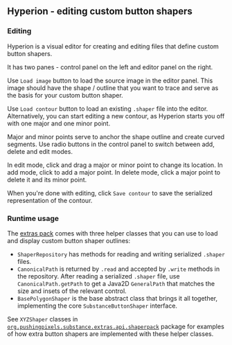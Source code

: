 ## Hyperion - editing custom button shapers

### Editing

Hyperion is a visual editor for creating and editing files that define custom button shapers.

It has two panes - control panel on the left and editor panel on the right.

Use `Load image` button to load the source image in the editor panel. This image should have the shape / outline that you want to trace and serve as the basis for your custom button shaper.

Use `Load contour` button to load an existing `.shaper` file into the editor. Alternatively, you can start editing a new contour, as Hyperion starts you off with one major and one minor point.

Major and minor points serve to anchor the shape outline and create curved segments. Use radio buttons in the control panel to switch between add, delete and edit modes.

In edit mode, click and drag a major or minor point to change its location. In add mode, click to add a major point. In delete mode, click a major point to delete it and its minor point.

When you're done with editing, click `Save contour` to save the serialized representation of the contour.

### Runtime usage

The [extras pack](https://github.com/kirill-grouchnikov/radiance/tree/sunshine/substance-extras) comes with three helper classes that you can use to load and display custom button shaper outlines:

* `ShaperRepository` has methods for reading and writing serialized `.shaper` files.
* `CanonicalPath` is returned by `.read` and accepted by `.write` methods in the repository. After reading a serialized `.shaper` file, use `CanonicalPath.getPath` to get a Java2D `GeneralPath` that matches the size and insets of the relevant control.
* `BasePolygonShaper` is the base abstract class that brings it all together, implementing the core `SubstanceButtonShaper` interface.

See `XYZShaper` classes in [`org.pushingpixels.substance.extras.api.shaperpack`](https://github.com/kirill-grouchnikov/radiance/tree/sunshine/substance-extras/src/main/java/org/pushingpixels/substance/extras/api/shaperpack) package for examples of how extra button shapers are implemented with these helper classes.
